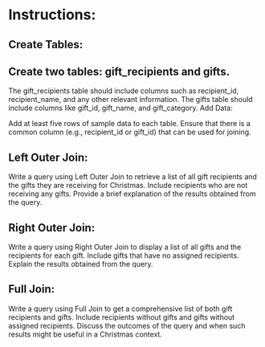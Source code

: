 # Instructions:

## Create Tables:

## Create two tables: gift_recipients and gifts.
The gift_recipients table should include columns such as recipient_id, recipient_name, and any other relevant information.
The gifts table should include columns like gift_id, gift_name, and gift_category.
Add Data:

Add at least five rows of sample data to each table. Ensure that there is a common column (e.g., recipient_id or gift_id) that can be used for joining.
## Left Outer Join:

Write a query using Left Outer Join to retrieve a list of all gift recipients and the gifts they are receiving for Christmas. Include recipients who are not receiving any gifts.
Provide a brief explanation of the results obtained from the query.
## Right Outer Join:

Write a query using Right Outer Join to display a list of all gifts and the recipients for each gift. Include gifts that have no assigned recipients.
Explain the results obtained from the query.
## Full Join:

Write a query using Full Join to get a comprehensive list of both gift recipients and gifts. Include recipients without gifts and gifts without assigned recipients.
Discuss the outcomes of the query and when such results might be useful in a Christmas context.


